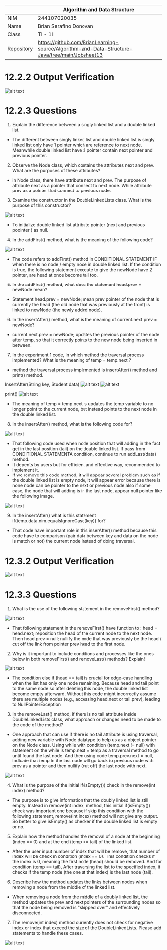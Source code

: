 |  | Algorithm and Data Structure |
|--|--|
| NIM | 244107020035 |
| Name |  Brian Serafino Donovan |
| Class | TI - 1I |
| Repository | https://github.com/BrianLearning-source/Algorithm-and-Data-Structure-Java/tree/main/Jobsheet13 |

# 12.2.2 Output Verification

![alt text](https://github.com/BrianLearning-source/Algorithm-and-Data-Structure-Java/blob/28a6c42465f84223b650aade62eec3adaddb9936/Jobsheet13/Images/Verification12.2.2.png)

# 12.2.3 Questions

1. Explain the difference between a singly linked list and a double linked list.

- The different between singly linked list and double linked list is singly linked list only have 1 pointer which are reference to next node. Meanwhile double linked list have 2 pointer contain next pointer and previous pointer. 

2. Observe the Node class, which contains the attributes next and prev. What are the purposes of these attributes?

- in Node class, there have attribute next and prev. The purpose of attribute next as a pointer that connect to next node. While attribute prev as a pointer that connect to previous node.  

3. Examine the constructor in the DoubleLinkedLists class. What is the purpose of this constructor?

![alt text](https://github.com/BrianLearning-source/Algorithm-and-Data-Structure-Java/blob/28a6c42465f84223b650aade62eec3adaddb9936/Jobsheet13/Images/Question12.2.3.3.png)

- To initialize double linked list attribute pointer (next and previous poointer ) as null.

4. In the addFirst() method, what is the meaning of the following code?

![alt text](https://github.com/BrianLearning-source/Algorithm-and-Data-Structure-Java/blob/28a6c42465f84223b650aade62eec3adaddb9936/Jobsheet13/Images/Question12.2.3.4.png)

- The code refers to addFirst() method in CONDITIONAL STATEMENT IF when there is no node / empty node in double linked list. If the condition is true, the following statement execute to give the newNode have 2 pointer, are head at once become tail too.  

5. In the addFirst() method, what does the statement head.prev = newNode mean?

- Statement head.prev = newNode; mean prev pointer of the node that is currently the head (the old node that was previously at the front) is linked to newNode (the newly added node).

6. In the insertAfter() method, what is the meaning of current.next.prev = newNode?

- current.next.prev = newNode; updates the previous pointer of the node after temp, so that it correctly points to the new node being inserted in between.

7. In the experiment 1 code, in which method the traversal process implemented? What is the meaning of temp = temp.next ?

- method the traversal process implemented is insertAfter() method and print() method.

InsertAfter(String key, Student data)
![alt text](https://github.com/BrianLearning-source/Algorithm-and-Data-Structure-Java/blob/28a6c42465f84223b650aade62eec3adaddb9936/Jobsheet13/Images/A%2012.2.3.7.1.png)
![alt text](https://github.com/BrianLearning-source/Algorithm-and-Data-Structure-Java/blob/28a6c42465f84223b650aade62eec3adaddb9936/Jobsheet13/Images/A%2012.2.3.7.2.png)

print()
![alt text](https://github.com/BrianLearning-source/Algorithm-and-Data-Structure-Java/blob/28a6c42465f84223b650aade62eec3adaddb9936/Jobsheet13/Images/A%2012.2.3.7.3.png)

- The meaning of temp = temp.next is updates the temp variable to no longer point to the current node, but instead points to the next node in the double linked list.

8. In the insertAfter() method, what is the following code for?

![alt text](https://github.com/BrianLearning-source/Algorithm-and-Data-Structure-Java/blob/28a6c42465f84223b650aade62eec3adaddb9936/Jobsheet13/Images/Question12.2.3.8.png)

- That following code used when node position that will adding in the fact get in the last position (tail) on the double linked list. If pass from CONDITIONAL STATEMENTA condition, continue to run addLast(data) method.
- It depents by users but for efficient and effective way, recommended to implement it.
- If we remove this code method, it will appear several problem such as if the double linked list is empty node, it will appear error because there is none node can be pointer to the next or previous node also if some case, the node that will adding is in the last node, appear null pointer like the following image.

![alt text](https://github.com/BrianLearning-source/Algorithm-and-Data-Structure-Java/blob/28a6c42465f84223b650aade62eec3adaddb9936/Jobsheet13/Images/A.%2012.2.3.8.png)

9. In the insertAfter() what is this statement if(temp.data.nim.equalsIgnoreCase(key)) for?

- That code have important role in this inserAfter() method because this code have to comparison (pair data between key and data on the node is match or not) the current node instead of doing traversal.

# 12.3.2 Output Verification

![alt text](https://github.com/BrianLearning-source/Algorithm-and-Data-Structure-Java/blob/28a6c42465f84223b650aade62eec3adaddb9936/Jobsheet13/Images/12.3.2%20Output%20Verification.png)

# 12.3.3 Questions

1. What is the use of the following statement in the removeFirst() method?

![alt text](https://github.com/BrianLearning-source/Algorithm-and-Data-Structure-Java/blob/28a6c42465f84223b650aade62eec3adaddb9936/Jobsheet13/Images/Q%2012.3.3.1.png)

- That following statement in the removeFirst() have function to :
head = head.next; reposition the head of the current node to the next node. Then head.prev = null; nullify the node that was previously be the head / cut off the link from pointer prev head to the first node.

2. Why is it important to include conditions and processes like the ones below in both removeFirst() and removeLast() methods? Explain!

![alt text](https://github.com/BrianLearning-source/Algorithm-and-Data-Structure-Java/blob/28a6c42465f84223b650aade62eec3adaddb9936/Jobsheet13/Images/Q%2012.3.3.2.png)

- The condition else if (head == tail) is crucial for edge-case handling when the list has only one node remaining. Because head and tail point to the same node so after deleting this node, the double linked list become empty afterward. Without this code might incorrectly assume there are multiple nodes (e.g., accessing head.next or tail.prev), leading to NullPointerException

3. In the removeLast() method, if there is no tail attribute inside DoubleLinkedLists class, what approach or changes need to be made to the code of the method?

- One approach that can use if there is no tail attribute is using traversal, adding new variable with Node datatype to help us as a object pointer on the Node class. Using while with condition (temp.next != null) with statement on the while is temp.next = temp as a traversal method to go until found the last node. And then using code temp.prev.next = null, indicate that temp in the last node will go back to previous node with prev as a pointer and then nullify (cut off) the last node with next.

![alt text](https://github.com/BrianLearning-source/Algorithm-and-Data-Structure-Java/blob/28a6c42465f84223b650aade62eec3adaddb9936/Jobsheet13/Images/12.3.3.3%20JS13.png)

4. What is the purpose of the initial if(isEmpty()) check in the remove(int index) method?

- The purpose is to give information that the doubly linked list is still empty. Instead in remove(int index) method, this initial if(isEmpty()) check was important one because if skip this condition with the following statement, remove(int index) method will not give any output. So better to give isEmpty() as checker if the double linked list is empty or no. 

5. Explain how the method handles the removal of a node at the beginning (index == 0) and at the end (temp == tail) of the linked list.

- After the user input number of index that will be remove, that number of index will be check in condition (index == 0). This condition checks if the index is 0, meaning the first node (head) should be removed. And for condition (temp == tail), After traversing the list to the specified index, it checks if the temp node (the one at that index) is the last node (tail).

6. Describe how the method updates the links between nodes when removing a node from the middle of the linked list.

-  When removing a node from the middle of a doubly linked list, the method updates the prev and next pointers of the surrounding nodes so that the node being removed is "skipped over" and effectively disconnected.

7. The remove(int index) method currently does not check for negative index or index that exceed the size of the DoubleLinkedLists. Please add statements to handle these cases.

![alt text](https://github.com/BrianLearning-source/Algorithm-and-Data-Structure-Java/blob/28a6c42465f84223b650aade62eec3adaddb9936/Jobsheet13/Images/A%2012.3.3.7%20JS13.png)
